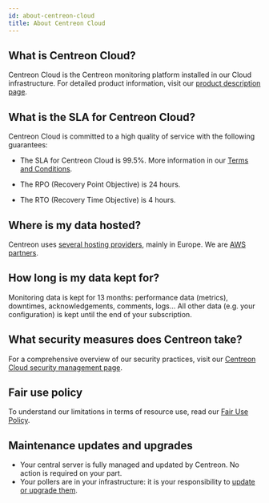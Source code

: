 ```yaml
---
id: about-centreon-cloud
title: About Centreon Cloud
---
```


## What is Centreon Cloud?

Centreon Cloud is the Centreon monitoring platform installed in our Cloud infrastructure. For detailed product information, visit our [product description page](https://www.centreon.com/centreon-cloud/).

## What is the SLA for Centreon Cloud?

Centreon Cloud is committed to a high quality of service with the following guarantees:

* The SLA for Centreon Cloud is 99.5%. More information in our [Terms and Conditions](https://www.centreon.com/legal/en/Cloud-Services-terms-ROW).

* The RPO (Recovery Point Objective) is 24 hours.

* The RTO (Recovery Time Objective) is 4 hours.

## Where is my data hosted?

Centreon uses [several hosting providers](../security/security.md#hosting-security), mainly in Europe. We are [AWS partners](https://www.centreon.com/partners/centreon-on-aws/).

## How long is my data kept for?

Monitoring data is kept for 13 months: performance data (metrics), downtimes, acknowledgements, comments, logs...
All other data (e.g. your configuration) is kept until the end of your subscription.

## What security measures does Centreon take?

For a comprehensive overview of our security practices, visit our [Centreon Cloud security management page](../security/security.md).

## Fair use policy

To understand our limitations in terms of resource use, read our [Fair Use Policy](https://www.centreon.com/legal/en/centreon-cloud-service-fair-use-policy).

## Maintenance updates and upgrades

* Your central server is fully managed and updated by Centreon. No action is required on your part.
* Your pollers are in your infrastructure: it is your responsibility to [update or upgrade them](../installation/poller-update-upgrade.md).
